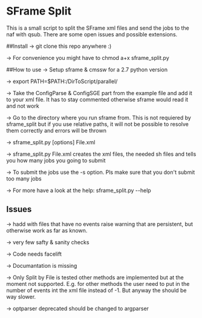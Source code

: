 # SFrame Split

This is a small script to split the SFrame xml files and send the jobs to the naf with qsub.
There are some open issues and possible extensions.

##Install
-> git clone this repo anywhere :)

-> For convenience you might have to chmod a+x sframe_split.py 

##How to use
-> Setup sframe & cmssw for a 2.7 python version 

-> export PATH=$PATH:/DirToScript/parallel/ 

-> Take the ConfigParse & ConfigSGE part from the example file and add it to your xml file. It has to stay commented otherwise sframe would read it and not work

-> Go to the directory where you run sframe from. This is not requiered by sframe_split but if you use relative paths, it will not be possible to resolve them correctly and errors will be thrown

-> sframe_split.py [options] File.xml

-> sframe_split.py File.xml creates the xml files, the needed sh files and tells you how many jobs you going to submit

-> To submit the jobs use the -s option. Pls make sure that you don't submit too many jobs 

-> For more have a look at the help: sframe_split.py --help


## Issues 
-> hadd with files that have no events raise warning that are persistent, but otherwise work as far as known.

-> very few safty & sanity checks

-> Code needs facelift

-> Documantation is missing

-> Only Split by File is tested other methods are implemented but at the moment not supported. E.g. for other methods the user need to put in the number of events int the xml file instead of -1. But anyway the should be way slower.

-> optparser deprecated should be changed to argparser
